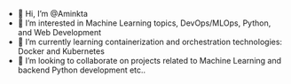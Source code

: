 - 👋 Hi, I’m @Aminkta
- 👀 I’m interested in Machine Learning topics, DevOps/MLOps, Python, and Web Development
- 🌱 I’m currently learning containerization and orchestration technologies: Docker and Kubernetes
- 💞️ I’m looking to collaborate on projects related to Machine Learning and backend Python development etc..


<!---
Aminkta/Aminkta is a ✨ special ✨ repository because its `README.md` (this file) appears on your GitHub profile.
You can click the Preview link to take a look at your changes.
--->
